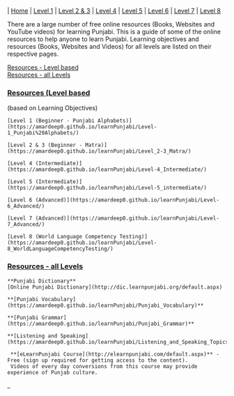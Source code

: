 | [Home](https://amardeep0.github.io/learnPunjabi/) | [Level 1](https://amardeep0.github.io/learnPunjabi/Level-1_Punjabi%20Alphabets/) | [Level 2 & 3](https://amardeep0.github.io/learnPunjabi/Level_2-3_Matra/) | [Level 4](https://amardeep0.github.io/learnPunjabi/Level-4_Intermediate/) | [Level 5](https://amardeep0.github.io/learnPunjabi/Level-5_intermediate/) | [Level 6](https://amardeep0.github.io/learnPunjabi/Level-6_Advanced/) | [Level 7](https://amardeep0.github.io/learnPunjabi/Level-7_Advanced/) | [Level 8](https://amardeep0.github.io/learnPunjabi/Level-8_WorldLanguageCompetencyTesting/)
 
There are a large number of free online resources (Books, Websites and YouTube videos) for learning Punjabi. This is a guide of some of the online resources to help anyone to learn Punjabi. Learning objectives and resources (Books, Websites and Videos) for all levels are listed on their respective pages.

[Resources - Level based](https://amardeep0.github.io/learnPunjabi/#Resources-Level-based)  
[Resources - all Levels](https://amardeep0.github.io/learnPunjabi/#Resources-all-Levels)

### [Resources (Level based](#Resources-Level-based)  
(based on Learning Objectives)

    [Level 1 (Beginner - Punjabi Alphabets)](https://amardeep0.github.io/learnPunjabi/Level-1_Punjabi%20Alphabets/)
 
    [Level 2 & 3 (Beginner - Matra)](https://amardeep0.github.io/learnPunjabi/Level_2-3_Matra/)
 
    [Level 4 (Intermediate)](https://amardeep0.github.io/learnPunjabi/Level-4_Intermediate/)
 
    [Level 5 (Intermediate)](https://amardeep0.github.io/learnPunjabi/Level-5_intermediate/)
 
    [Level 6 (Advanced)](https://amardeep0.github.io/learnPunjabi/Level-6_Advanced/)
 
    [Level 7 (Advanced)](https://amardeep0.github.io/learnPunjabi/Level-7_Advanced/)
 
    [Level 8 (World Language Competency Testing)](https://amardeep0.github.io/learnPunjabi/Level-8_WorldLanguageCompetencyTesting/)
 

### [Resources - all Levels](#Resources-all-Levels)

    **Punjabi Dictionary**  
    [Online Punjabi Dictionary](http://dic.learnpunjabi.org/default.aspx)
 
    **[Punjabi Vocabulary](https://amardeep0.github.io/learnPunjabi/Punjabi_Vocabulary)**  
 
    **[Punjabi Grammar](https://amardeep0.github.io/learnPunjabi/Punjabi_Grammar)**  

    **[Listening and Speaking](https://amardeep0.github.io/learnPunjabi/Listening_and_Speaking_Topics)**  

     **[eLearnPunjabi Course](http://elearnpunjabi.com/default.aspx)** - Free (sign up required for getting access to the content).  
     Videos of every day conversions from this course may provide experience of Punjab culture.
 







_
 
 


